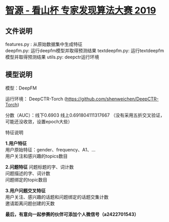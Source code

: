 # [智源 - 看山杯 专家发现算法大赛 2019 ](https://www.biendata.com/competition/zhihu2019/)

## 文件说明

features.py : 从原始数据集中生成特征   
deepfm.py: 运行deepfm模型并取得预测结果
textdeepfm.py: 运行textdeepfm模型并取得预测结果
utils.py: deepctr运行环境

## 模型说明

  
模型：DeepFM

运行环境： DeepCTR-Torch (https://github.com/shenweichen/DeepCTR-Torch)

分数（AUC）：线下0.6903   线上0.691804111317667 （没有采用五折交叉验证，可能还没收敛，设置epoch大些）

特征说明
 
**1.用户特征**  
用户原始特征：gender、frequency、A1、...  
用户关注和感兴趣的topics数目

**2.问题特征** 
问题标题的字、词计数   
问题描述的字、词计数   
问题绑定的topic数目

**3.用户问题交叉特征**  
用户关注、感兴趣的话题和问题绑定的话题交集计数   
邀请距离问题创建的天数





**最后，有意向一起参赛的伙伴可添加个人微信号（a2422701543）**

